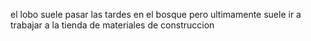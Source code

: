 el lobo suele pasar las tardes en el bosque
pero ultimamente suele ir a trabajar a la tienda de materiales de construccion
